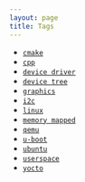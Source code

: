 ```yaml
---
layout: page
title: Tags
---
```


<ul>
    <li><a href="/tag/cmake"><code class="highligher-rouge"><nobr>cmake</nobr></code></a></li>
    <li><a href="/tag/cpp"><code class="highligher-rouge"><nobr>cpp</nobr></code></a></li>
    <li><a href="/tag/device-driver"><code class="highligher-rouge"><nobr>device driver</nobr></code></a></li>
    <li><a href="/tag/device-tree"><code class="highligher-rouge"><nobr>device tree</nobr></code></a></li>
    <li><a href="/tag/graphics"><code class="highligher-rouge"><nobr>graphics</nobr></code></a></li>
    <li><a href="/tag/i2c"><code class="highligher-rouge"><nobr>i2c</nobr></code></a></li>
    <li><a href="/tag/linux"><code class="highligher-rouge"><nobr>linux</nobr></code></a></li>
    <li><a href="/tag/memory-mapped"><code class="highligher-rouge"><nobr>memory mapped</nobr></code></a></li>
    <li><a href="/tag/qemu"><code class="highligher-rouge"><nobr>qemu</nobr></code></a></li>
    <li><a href="/tag/u-boot"><code class="highligher-rouge"><nobr>u-boot</nobr></code></a></li>
    <li><a href="/tag/ubuntu"><code class="highligher-rouge"><nobr>ubuntu</nobr></code></a></li>
    <li><a href="/tag/userspace"><code class="highligher-rouge"><nobr>userspace</nobr></code></a></li>
    <li><a href="/tag/yocto"><code class="highligher-rouge"><nobr>yocto</nobr></code></a></li>
</ul>
